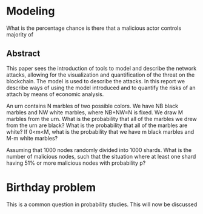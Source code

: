 # Modeling 

What is the percentage chance is there that a malicious actor controls majority of

## Abstract 

This paper sees the introduction of tools to model and describe the network attacks, allowing for the visualization and quantification of the threat on the blockchain. The model is used to describe the attacks. In this report we describe ways of using the model introduced and to quantify the risks of an attach by means of economic analysis. 

An urn contains N marbles of two possible colors. We have NB black marbles and NW white marbles, where NB+NW=N is fixed. We draw M marbles from the urn. What is the probability that all of the marbles we drew from the urn are black? What is the probability that all of the marbles are white? If 0<m<M, what is the probability that we have m black marbles and M-m white marbles?



Assuming that 1000 nodes randomly divided into 1000 shards. What is the number of malicious nodes, such that the situation where at least one shard having 51% or more malicious nodes with probability p?



# Birthday problem 

This is a common question in probability studies. This will now be discussed

